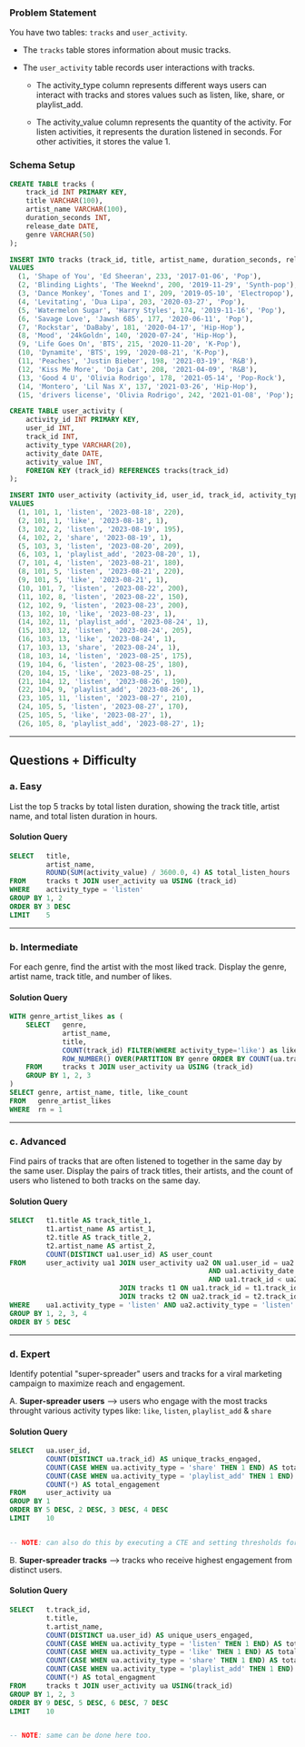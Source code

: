 ### Problem Statement

You have two tables: `tracks` and `user_activity`.

- The `tracks` table stores information about music tracks.

- The `user_activity` table records user interactions with tracks.

    - The activity_type column represents different ways users can interact with tracks and stores values such as listen, like, share, or playlist_add.

    - The activity_value column represents the quantity of the activity. For listen activities, it represents the duration listened in seconds. For other activities, it stores the value 1.


### Schema Setup

```sql
CREATE TABLE tracks (
    track_id INT PRIMARY KEY,
    title VARCHAR(100),
    artist_name VARCHAR(100),
    duration_seconds INT,
    release_date DATE,
    genre VARCHAR(50)
);

INSERT INTO tracks (track_id, title, artist_name, duration_seconds, release_date, genre)
VALUES
  (1, 'Shape of You', 'Ed Sheeran', 233, '2017-01-06', 'Pop'),
  (2, 'Blinding Lights', 'The Weeknd', 200, '2019-11-29', 'Synth-pop'),
  (3, 'Dance Monkey', 'Tones and I', 209, '2019-05-10', 'Electropop'),
  (4, 'Levitating', 'Dua Lipa', 203, '2020-03-27', 'Pop'),
  (5, 'Watermelon Sugar', 'Harry Styles', 174, '2019-11-16', 'Pop'),
  (6, 'Savage Love', 'Jawsh 685', 177, '2020-06-11', 'Pop'),
  (7, 'Rockstar', 'DaBaby', 181, '2020-04-17', 'Hip-Hop'),
  (8, 'Mood', '24kGoldn', 140, '2020-07-24', 'Hip-Hop'),
  (9, 'Life Goes On', 'BTS', 215, '2020-11-20', 'K-Pop'),
  (10, 'Dynamite', 'BTS', 199, '2020-08-21', 'K-Pop'),
  (11, 'Peaches', 'Justin Bieber', 198, '2021-03-19', 'R&B'),
  (12, 'Kiss Me More', 'Doja Cat', 208, '2021-04-09', 'R&B'),
  (13, 'Good 4 U', 'Olivia Rodrigo', 178, '2021-05-14', 'Pop-Rock'),
  (14, 'Montero', 'Lil Nas X', 137, '2021-03-26', 'Hip-Hop'),
  (15, 'drivers license', 'Olivia Rodrigo', 242, '2021-01-08', 'Pop');
```

```sql
CREATE TABLE user_activity (
    activity_id INT PRIMARY KEY,
    user_id INT,
    track_id INT,
    activity_type VARCHAR(20),
    activity_date DATE,
    activity_value INT,
    FOREIGN KEY (track_id) REFERENCES tracks(track_id)
);

INSERT INTO user_activity (activity_id, user_id, track_id, activity_type, activity_date, activity_value)
VALUES
  (1, 101, 1, 'listen', '2023-08-18', 220),
  (2, 101, 1, 'like', '2023-08-18', 1),
  (3, 102, 2, 'listen', '2023-08-19', 195),
  (4, 102, 2, 'share', '2023-08-19', 1),
  (5, 103, 3, 'listen', '2023-08-20', 209),
  (6, 103, 1, 'playlist_add', '2023-08-20', 1),
  (7, 101, 4, 'listen', '2023-08-21', 180),
  (8, 101, 5, 'listen', '2023-08-21', 220),
  (9, 101, 5, 'like', '2023-08-21', 1),
  (10, 101, 7, 'listen', '2023-08-22', 200),
  (11, 102, 8, 'listen', '2023-08-22', 150),
  (12, 102, 9, 'listen', '2023-08-23', 200),
  (13, 102, 10, 'like', '2023-08-23', 1),
  (14, 102, 11, 'playlist_add', '2023-08-24', 1),
  (15, 103, 12, 'listen', '2023-08-24', 205),
  (16, 103, 13, 'like', '2023-08-24', 1),
  (17, 103, 13, 'share', '2023-08-24', 1),
  (18, 103, 14, 'listen', '2023-08-25', 175),
  (19, 104, 6, 'listen', '2023-08-25', 180),
  (20, 104, 15, 'like', '2023-08-25', 1),
  (21, 104, 12, 'listen', '2023-08-26', 190),
  (22, 104, 9, 'playlist_add', '2023-08-26', 1),
  (23, 105, 11, 'listen', '2023-08-27', 210),
  (24, 105, 5, 'listen', '2023-08-27', 170),
  (25, 105, 5, 'like', '2023-08-27', 1),
  (26, 105, 8, 'playlist_add', '2023-08-27', 1);
```


--- 

## Questions + Difficulty

### a. Easy

List the top 5 tracks by total listen duration, showing the track title, artist name, and total listen duration in hours.

#### Solution Query

```sql
SELECT   title, 
         artist_name, 
         ROUND(SUM(activity_value) / 3600.0, 4) AS total_listen_hours
FROM     tracks t JOIN user_activity ua USING (track_id)
WHERE    activity_type = 'listen'
GROUP BY 1, 2
ORDER BY 3 DESC
LIMIT    5
```

---


### b. Intermediate

For each genre, find the artist with the most liked track. Display the genre, artist name, track title, and number of likes.

#### Solution Query

```sql
WITH genre_artist_likes as (
    SELECT   genre, 
             artist_name, 
             title,
             COUNT(track_id) FILTER(WHERE activity_type='like') as like_count,
             ROW_NUMBER() OVER(PARTITION BY genre ORDER BY COUNT(ua.track_id) FILTER(WHERE activity_type = 'like') DESC) AS rn
    FROM     tracks t JOIN user_activity ua USING (track_id)
    GROUP BY 1, 2, 3
)
SELECT genre, artist_name, title, like_count
FROM   genre_artist_likes
WHERE  rn = 1
```

---


### c. Advanced

Find pairs of tracks that are often listened to together in the same day by the same user. Display the pairs of track titles, their artists, and the count of users who listened to both tracks on the same day.


#### Solution Query

```sql
SELECT   t1.title AS track_title_1, 
         t1.artist_name AS artist_1,
         t2.title AS track_title_2, 
         t2.artist_name AS artist_2,
         COUNT(DISTINCT ua1.user_id) AS user_count
FROM     user_activity ua1 JOIN user_activity ua2 ON ua1.user_id = ua2.user_id 
                                                 AND ua1.activity_date = ua2.activity_date 
                                                 AND ua1.track_id < ua2.track_id 
                           JOIN tracks t1 ON ua1.track_id = t1.track_id
                           JOIN tracks t2 ON ua2.track_id = t2.track_id
WHERE    ua1.activity_type = 'listen' AND ua2.activity_type = 'listen'
GROUP BY 1, 2, 3, 4
ORDER BY 5 DESC
```

---

### d. Expert

Identify potential "super-spreader" users and tracks for a viral marketing campaign to maximize reach and engagement.


A. **Super-spreader users** --> users who engage with the most tracks throught various activity types like: `like`, `listen`, `playlist_add` & `share`


#### Solution Query

```sql
SELECT   ua.user_id,
         COUNT(DISTINCT ua.track_id) AS unique_tracks_engaged,
         COUNT(CASE WHEN ua.activity_type = 'share' THEN 1 END) AS total_shares,
         COUNT(CASE WHEN ua.activity_type = 'playlist_add' THEN 1 END) AS total_playlist_adds,
         COUNT(*) AS total_engagement
FROM     user_activity ua
GROUP BY 1
ORDER BY 5 DESC, 2 DESC, 3 DESC, 4 DESC
LIMIT    10


-- NOTE: can also do this by executing a CTE and setting thresholds for each COUNT() statements --> this seems the better way.
```


B. **Super-spreader tracks** --> tracks who receive highest engagement from distinct users.


#### Solution Query

```sql
SELECT   t.track_id,
         t.title,
         t.artist_name,
         COUNT(DISTINCT ua.user_id) AS unique_users_engaged,
         COUNT(CASE WHEN ua.activity_type = 'listen' THEN 1 END) AS total_listens,
         COUNT(CASE WHEN ua.activity_type = 'like' THEN 1 END) AS total_likes,
         COUNT(CASE WHEN ua.activity_type = 'share' THEN 1 END) AS total_shares,
         COUNT(CASE WHEN ua.activity_type = 'playlist_add' THEN 1 END) AS total_playlist_adds,
         COUNT(*) AS total_engagment
FROM     tracks t JOIN user_activity ua USING(track_id)
GROUP BY 1, 2, 3
ORDER BY 9 DESC, 5 DESC, 6 DESC, 7 DESC
LIMIT    10


-- NOTE: same can be done here too.
```